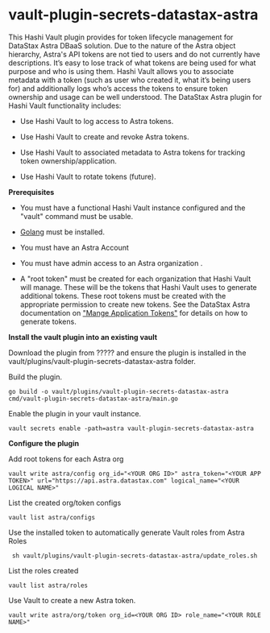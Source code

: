 
# vault-plugin-secrets-datastax-astra

This Hashi Vault plugin provides for token lifecycle management for DataStax Astra DBaaS solution. Due to the nature of the Astra object hierarchy,  Astra's API tokens are not tied to users and do not currently have descriptions. It’s easy to lose track of what tokens are being used for what purpose and who is using them. Hashi Vault allows you to associate metadata with a token (such as user who created it, what it’s being users for) and additionally logs who’s access the tokens to ensure token ownership and usage can be well understood. The DataStax Astra plugin for Hashi Vault functionality includes:

-   Use Hashi Vault to log access to Astra tokens.
    
-   Use Hashi Vault to create and revoke Astra tokens.
    
-   Use Hashi Vault to associated metadata to Astra tokens for tracking token ownership/application.
    
-   Use Hashi Vault to rotate tokens (future).


**Prerequisites**

 - You must have a functional Hashi Vault instance configured and the "vault" command must be usable. 
 
 - [Golang](https://go.dev/doc/install) must be installed.
 
 - You must have an Astra Account 
 
 - You must have admin access to an Astra organization .
   
 - A "root token" must be created for each organization that Hashi Vault will manage. These will be the tokens that Hashi Vault uses to generate additional tokens. These root tokens must be created with the appropriate permission to create new tokens. See the DataStax Astra documentation on ["Mange Application Tokens"](https://docs.datastax.com/en/astra/docs/manage-application-tokens.html) for details on how to generate tokens.


**Install the vault plugin into an existing vault**

Download the plugin from ????? and ensure the plugin is installed in the vault/plugins/vault-plugin-secrets-datastax-astra folder.

Build the plugin.

    go build -o vault/plugins/vault-plugin-secrets-datastax-astra cmd/vault-plugin-secrets-datastax-astra/main.go


Enable the plugin in your vault instance.

    vault secrets enable -path=astra vault-plugin-secrets-datastax-astra

**Configure the plugin**

Add root tokens for each Astra org

    vault write astra/config org_id="<YOUR ORG ID>" astra_token="<YOUR APP TOKEN>" url="https://api.astra.datastax.com" logical_name="<YOUR LOGICAL NAME>"

List the created org/token configs

    vault list astra/configs

Use the installed token to automatically generate Vault roles from Astra Roles

     sh vault/plugins/vault-plugin-secrets-datastax-astra/update_roles.sh

List the roles created

    vault list astra/roles

Use Vault to create a new Astra token.

    vault write astra/org/token org_id=<YOUR ORG ID> role_name="<YOUR ROLE NAME>"

   
